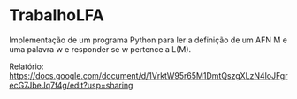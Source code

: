 # TrabalhoLFA
Implementação de um programa Python para ler a definição de um AFN M  e uma palavra w e responder se w pertence a L(M).

Relatório: https://docs.google.com/document/d/1VrktW95r65M1DmtQszgXLzN4loJFgrecG7JbeJq7f4g/edit?usp=sharing
